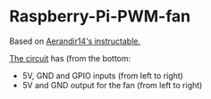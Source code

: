 # Raspberry-Pi-PWM-fan
Based on [Aerandir14's instructable.](https://www.instructables.com/id/PWM-Regulated-Fan-Based-on-CPU-Temperature-for-Ras/) 

[The circuit](https://raw.githubusercontent.com/JFtechOfficial/Raspberry-Pi-PWM-fan/master/PWM_fan_circuit.png) has (from the bottom: 
* 5V, GND and GPIO inputs (from left to right)
* 5V and GND output for the fan (from left to right)


